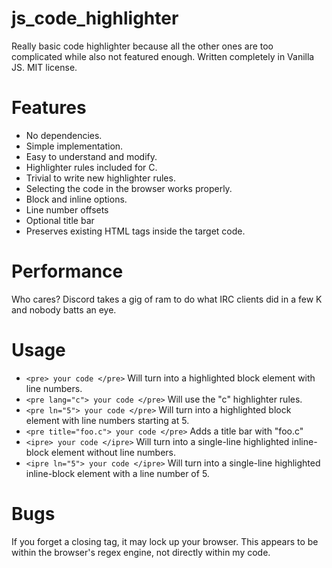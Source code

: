 # js_code_highlighter
Really basic code highlighter because all the other ones are too 
complicated while also not featured enough. Written completely in
Vanilla JS. MIT license.

# Features
* No dependencies.
* Simple implementation.
* Easy to understand and modify.
* Highlighter rules included for C.
* Trivial to write new highlighter rules.
* Selecting the code in the browser works properly.
* Block and inline options.
* Line number offsets
* Optional title bar
* Preserves existing HTML tags inside the target code.

# Performance
Who cares? Discord takes a gig of ram to do what IRC clients did in a few K and nobody batts an eye. 

# Usage
* `<pre> your code </pre>` Will turn into a highlighted block element with line numbers.
* `<pre lang="c"> your code </pre>` Will use the "c" highlighter rules.
* `<pre ln="5"> your code </pre>` Will turn into a highlighted block element with line numbers starting at 5.
* `<pre title="foo.c"> your code </pre>` Adds a title bar with "foo.c"
* `<ipre> your code </ipre>` Will turn into a single-line highlighted inline-block element without line numbers.
* `<ipre ln="5"> your code </ipre>` Will turn into a single-line highlighted inline-block element with a line number of 5.

# Bugs
If you forget a closing tag, it may lock up your browser. This appears to be within the browser's 
regex engine, not directly within my code.
